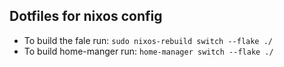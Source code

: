 ## Dotfiles for nixos config
- To build the fale run: `sudo nixos-rebuild switch --flake ./`
- To build home-manger run: `home-manager switch --flake ./`
